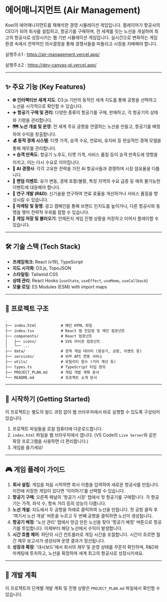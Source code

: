 
# 에어매니지먼트 (Air Management)

Koei의 에어매니지먼트를 재해석한 경영 시뮬레이션 게임입니다. 플레이어가 항공사의 CEO가 되어 회사를 설립하고, 항공기를 구매하며, 전 세계를 잇는 노선을 개설하여 최고의 항공사로 성장시키는 웹 기반 시뮬레이션 게임입니다. 실시간으로 변화하는 게임 환경 속에서 전략적인 의사결정을 통해 경쟁사들을 따돌리고 시장을 지배해야 합니다.

실행주소1 : https://air-management.vercel.app/

실행주소2 : https://dev-canvas-pi.vercel.app/

---

## ✨ 주요 기능 (Key Features)

*   **🌐 인터랙티브 세계 지도**: D3.js 기반의 동적인 세계 지도를 통해 공항을 선택하고 노선을 시각적으로 확인할 수 있습니다.
*   **✈️ 항공기 구매 및 관리**: 다양한 종류의 항공기를 구매, 판매하고, 각 항공기의 상태와 기령을 관리합니다.
*   **🗺️ 노선 개설 및 운영**: 전 세계 주요 공항을 연결하는 노선을 만들고, 항공기를 배정하여 수익을 창출합니다.
*   **💰 동적 경제 시스템**: 티켓 가격, 승객 수요, 연료비, 유지비 등 현실적인 경제 모델을 통해 재무를 관리합니다.
*   **⭐ 승객 만족도**: 항공기 노후도, 티켓 가격, 서비스 품질 등이 승객 만족도에 영향을 미치고, 이는 다시 수요로 이어집니다.
*   **🤖 AI 경쟁사**: 각각 고유한 전략을 가진 AI 항공사들과 경쟁하며 시장 점유율을 다툽니다.
*   **🎉 랜덤 이벤트**: 유가 변동, 경제 호황/불황, 특정 지역의 수요 급증 등 예측 불가능한 이벤트에 대응해야 합니다.
*   **🔬 연구 개발 (R&D)**: 신기술을 연구하여 연료 효율을 개선하거나 서비스 품질을 향상시킬 수 있습니다.
*   **📢 마케팅 및 동맹**: 광고 캠페인을 통해 브랜드 인지도를 높이거나, 다른 항공사와 동맹을 맺어 전략적 우위를 점할 수 있습니다.
*   **💾 게임 저장 및 불러오기**: 언제든지 게임 진행 상황을 저장하고 이어서 플레이할 수 있습니다.

---

## 🛠️ 기술 스택 (Tech Stack)

*   **프레임워크**: React (v19), TypeScript
*   **지도 시각화**: D3.js, TopoJSON
*   **스타일링**: Tailwind CSS
*   **상태 관리**: React Hooks (`useState`, `useEffect`, `useMemo`, `useCallback`)
*   **모듈 로딩**: ES Modules (ESM) with import maps

---

## 📂 프로젝트 구조

```
.
├── index.html           # 메인 HTML 파일
├── index.tsx            # React 앱 진입점 및 메인 컴포넌트
├── components/          # React 컴포넌트
│   ├── icons/           # SVG 아이콘 컴포넌트
│   └── ...
├── data/                # 정적 게임 데이터 (항공기, 공항, 이벤트 등)
├── services/            # 외부 API 연동 서비스
├── utils/               # 유틸리티 함수 (거리 계산 등)
├── types.ts             # TypeScript 타입 정의
├── PROJECT_PLAN.md      # 게임 개발 계획 문서
└── README.md            # 프로젝트 소개 문서
```

---

## 🚀 시작하기 (Getting Started)

이 프로젝트는 별도의 빌드 과정 없이 웹 브라우저에서 바로 실행할 수 있도록 구성되어 있습니다.

1.  프로젝트 파일들을 로컬 컴퓨터에 다운로드합니다.
2.  `index.html` 파일을 웹 브라우저에서 엽니다. (VS Code의 `Live Server`와 같은 확장 프로그램을 사용하면 더 편리합니다.)
3.  게임을 즐기세요!

---

## 🎮 게임 플레이 가이드

1.  **회사 설립**: 게임을 처음 시작하면 회사 이름을 입력하여 새로운 항공사를 만듭니다. 이전에 저장한 게임이 있다면 '이어하기'를 선택할 수 있습니다.
2.  **항공기 구매**: 오른쪽 패널의 '항공기 시장' 탭에서 첫 항공기를 구매합니다. 각 항공기는 가격, 좌석 수, 항속 거리 등의 성능이 다릅니다.
3.  **노선 개설**: 지도에서 두 공항을 차례로 클릭하여 노선을 만듭니다. 첫 공항 클릭 후 '여기서 노선 개설' 버튼을 누르고 두 번째 공항을 클릭하면 노선이 생성됩니다.
4.  **항공기 배정**: '노선 관리' 탭에서 방금 만든 노선을 찾아 '항공기 배정' 버튼으로 항공기를 투입합니다. 이제부터 해당 노선에서 수익이 발생합니다.
5.  **시간 흐름 제어**: 하단의 시간 컨트롤러로 게임 시간을 조절합니다. 시간이 흐르면 월간 재무 보고서가 생성되며 운영 결과가 정산됩니다.
6.  **성장과 확장**: '대시보드'에서 회사의 재무 및 운영 상태를 꾸준히 확인하며, R&D와 마케팅에 투자하고, 노선을 확장하여 세계 최고의 항공사로 성장시키세요.

---

## 📝 개발 계획

이 프로젝트의 단계별 개발 계획 및 진행 상황은 `PROJECT_PLAN.md` 파일에서 확인할 수 있습니다.
